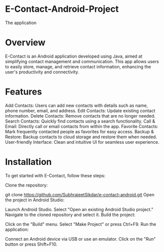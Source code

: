 # E-Contact-Android-Project
The application 
# Overview
E-Contact is an Android application developed using Java, aimed at simplifying contact management and communication. This app allows users to easily store, manage, and retrieve contact information, enhancing the user's productivity and connectivity.

# Features
Add Contacts: Users can add new contacts with details such as name, phone number, email, and address.
Edit Contacts: Update existing contact information.
Delete Contacts: Remove contacts that are no longer needed.
Search Contacts: Quickly find contacts using a search functionality.
Call & Email: Directly call or email contacts from within the app.
Favorite Contacts: Mark frequently contacted people as favorites for easy access.
Backup & Restore: Backup contacts to cloud storage and restore them when needed.
User-friendly Interface: Clean and intuitive UI for seamless user experience.


# Installation
To get started with E-Contact, follow these steps:

Clone the repository:

git clone https://github.com/SubhrajeetSikdar/e-contact-android.git
Open the project in Android Studio:

Launch Android Studio.
Select "Open an existing Android Studio project."
Navigate to the cloned repository and select it.
Build the project:

Click on the "Build" menu.
Select "Make Project" or press Ctrl+F9.
Run the application:

Connect an Android device via USB or use an emulator.
Click on the "Run" button or press Shift+F10.
